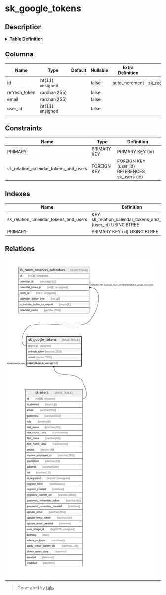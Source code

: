 # sk_google_tokens

## Description

<details>
<summary><strong>Table Definition</strong></summary>

```sql
CREATE TABLE `sk_google_tokens` (
  `id` int(11) unsigned NOT NULL AUTO_INCREMENT,
  `refresh_token` varchar(255) COLLATE utf8mb4_unicode_ci NOT NULL COMMENT 'refresh_token',
  `email` varchar(255) COLLATE utf8mb4_unicode_ci NOT NULL COMMENT 'email',
  `user_id` int(11) unsigned NOT NULL COMMENT 'å€Ÿä¸»ID',
  PRIMARY KEY (`id`),
  KEY `sk_relation_calendar_tokens_and_users` (`user_id`),
  CONSTRAINT `sk_relation_calendar_tokens_and_users` FOREIGN KEY (`user_id`) REFERENCES `sk_users` (`id`) ON DELETE CASCADE ON UPDATE CASCADE
) ENGINE=InnoDB AUTO_INCREMENT=[Redacted by tbls] DEFAULT CHARSET=utf8mb4 COLLATE=utf8mb4_unicode_ci
```

</details>

## Columns

| Name | Type | Default | Nullable | Extra Definition | Children | Parents | Comment |
| ---- | ---- | ------- | -------- | ---------------- | -------- | ------- | ------- |
| id | int(11) unsigned |  | false | auto_increment | [sk_room_reserves_calendars](sk_room_reserves_calendars.md) |  |  |
| refresh_token | varchar(255) |  | false |  |  |  | refresh_token |
| email | varchar(255) |  | false |  |  |  | email |
| user_id | int(11) unsigned |  | false |  |  | [sk_users](sk_users.md) | å€Ÿä¸»ID |

## Constraints

| Name | Type | Definition |
| ---- | ---- | ---------- |
| PRIMARY | PRIMARY KEY | PRIMARY KEY (id) |
| sk_relation_calendar_tokens_and_users | FOREIGN KEY | FOREIGN KEY (user_id) REFERENCES sk_users (id) |

## Indexes

| Name | Definition |
| ---- | ---------- |
| sk_relation_calendar_tokens_and_users | KEY sk_relation_calendar_tokens_and_users (user_id) USING BTREE |
| PRIMARY | PRIMARY KEY (id) USING BTREE |

## Relations

![er](sk_google_tokens.svg)

---

> Generated by [tbls](https://github.com/k1LoW/tbls)
